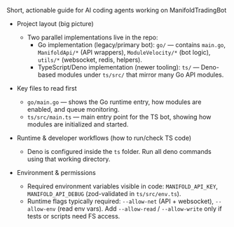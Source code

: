 Short, actionable guide for AI coding agents working on ManifoldTradingBot

- Project layout (big picture)
  - Two parallel implementations live in the repo:
    - Go implementation (legacy/primary bot): `go/` — contains `main.go`, `ManifoldApi/*` (API wrappers), `ModuleVelocity/*` (bot logic), `utils/*` (websocket, redis, helpers).
    - TypeScript/Deno implementation (newer tooling): `ts/` — Deno-based modules under `ts/src/` that mirror many Go API modules.

- Key files to read first
  - `go/main.go` — shows the Go runtime entry, how modules are enabled, and queue monitoring.
  - `ts/src/main.ts` — main entry point for the TS bot, showing how modules are initialized and started.

- Runtime & developer workflows (how to run/check TS code)
  - Deno is configured inside the `ts` folder. Run all deno commands using that working directory.

- Environment & permissions
  - Required environment variables visible in code: `MANIFOLD_API_KEY`, `MANIFOLD_API_DEBUG` (zod-validated in `ts/src/env.ts`).
  - Runtime flags typically required: `--allow-net` (API + websocket), `--allow-env` (read env vars). Add `--allow-read` / `--allow-write` only if tests or scripts need FS access.
